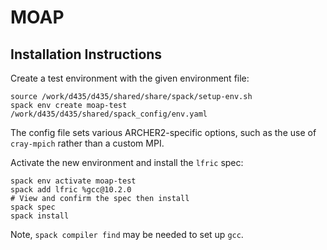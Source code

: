 # MOAP

## Installation Instructions

Create a test environment with the given environment file:

```
source /work/d435/d435/shared/share/spack/setup-env.sh
spack env create moap-test /work/d435/d435/shared/spack_config/env.yaml
```

The config file sets various ARCHER2-specific options, such as the use of
`cray-mpich` rather than a custom MPI.

Activate the new environment and install the `lfric` spec:

```
spack env activate moap-test
spack add lfric %gcc@10.2.0
# View and confirm the spec then install
spack spec
spack install
```

Note, `spack compiler find` may be needed to set up `gcc`.

